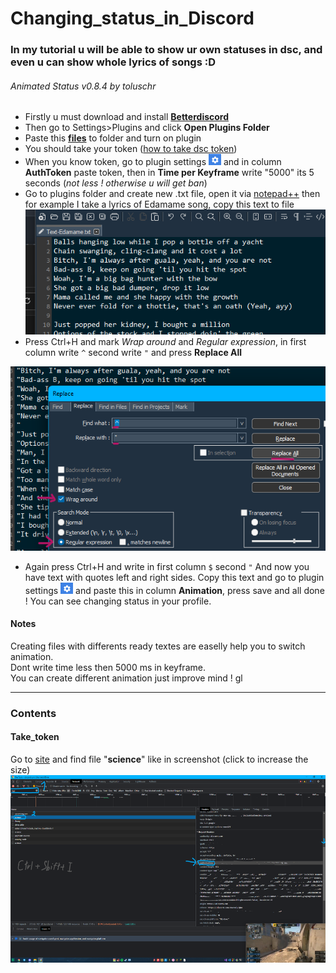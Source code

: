 # Changing_status_in_Discord 

### In my tutorial u will be able to show ur own statuses in dsc, and even u can show whole lyrics of songs :D
###### Animated Status v0.8.4 by toluschr

 
+ Firstly u must download and install **[Betterdiscord](https://betterdiscord.app/)**</br>
+ Then go to Settings>Plugins and click **Open Plugins Folder**</br>
+ Paste this **[files](https://downgit.github.io/#/home?url=https://github.com/ManiFast/Changing_status_in_Discord/tree/main/Plugins_files)** to folder and turn on plugin</br>  
+ You should take your token ([how to take dsc token](#take_token))</br>
+ When you know token, go to plugin settings <img src="https://github.com/ManiFast/Changing_status_in_Discord/blob/main/Photoes/Screenshot%202022-04-30%20124523.png" width="20" height="18" alt="Settings"/> and in column **AuthToken** paste token, then in **Time per Keyframe** write "5000" its 5 seconds (*not less ! otherwise u will get ban*)
+ Go to plugins folder and create new .txt file, open it via [notepad++](https://notepad-plus-plus.org/downloads/v8.2.1/) then for example I take a lyrics of Edamame song, copy this text to file <br/><img  src="https://github.com/ManiFast/Changing_status_in_Discord/blob/main/Photoes/textSongUsual.png" width="500" height="200"/>
+ Press Ctrl+H and mark *Wrap around* and *Regular expression*, in first column write ```^``` second write ```"``` and press **Replace All**
<img src="https://github.com/ManiFast/Changing_status_in_Discord/blob/main/Photoes/leftAdd.png" />

+ Again press Ctrl+H and write in first column ```$``` second ```"```
And now you have text with quotes left and right sides. Copy this text and go to plugin settings <img src="https://github.com/ManiFast/Changing_status_in_Discord/blob/main/Photoes/Screenshot%202022-04-30%20124523.png" width="20" height="18" alt="Settings"/> and paste this in column **Animation**, press save and all done ! You can see changing status in your profile.

#### Notes
Creating files with differents ready textes are easelly help you to switch animation.<br/>
Dont write time less then 5000 ms in keyframe.<br/>
You can create different animation just improve mind ! gl

 ---
### Contents
#### Take_token
Go to [site](https://discordhelp.net/discord-token) and find file "**science**" like in screenshot (click to increase the size)
<img src="https://github.com/ManiFast/Changing_status_in_Discord/blob/main/Photoes/Screenshot%20(116).png" width="600" height="300" alt="drawing"/>
